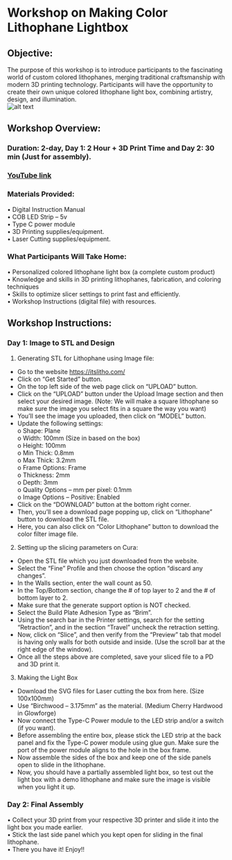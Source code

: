 # Workshop on Making Color Lithophane Lightbox
## Objective:
The purpose of this workshop is to introduce participants to the fascinating world of custom colored lithophanes, merging traditional craftsmanship with modern 3D printing technology. Participants will have the opportunity to create their own unique colored lithophane light box, combining artistry, design, and illumination.  
![alt text](https://github.com/[zaayush]/[Prototyping-Lab-Workshop]/blob/[branch]/LithoLightBox.jpg?raw=true)
## Workshop Overview:
### Duration: 2-day, Day 1: 2 Hour + 3D Print Time and Day 2: 30 min (Just for assembly).  
### [YouTube link](https://www.youtube.com/watch?v=4FvtQOHzus4&t=181s)  
### Materials Provided:  
•	Digital Instruction Manual   
•	COB LED Strip – 5v  
•	Type C power module  
•	3D Printing supplies/equipment.  
•	Laser Cutting supplies/equipment.  
### What Participants Will Take Home:  
•	Personalized colored lithophane light box (a complete custom product)  
•	Knowledge and skills in 3D printing lithophanes, fabrication, and coloring techniques  
•	Skills to optimize slicer settings to print fast and efficiently.  
•	Workshop Instructions (digital file) with resources.  
## Workshop Instructions:  
### Day 1: Image to STL and Design   
1.	Generating STL for Lithophane using Image file:  
-	Go to the website https://itslitho.com/  
-	Click on “Get Started” button.  
-	On the top left side of the web page click on “UPLOAD” button.  
-	Click on the “UPLOAD” button under the Upload Image section and then select your desired image. (Note: We will make a square lithophane so make sure the image you select fits in a square the way you want)  
-	You’ll see the image you uploaded, then click on “MODEL” button.  
-	Update the following settings:  
o	Shape: Plane  
o	Width: 100mm (Size in based on the box)  
o	Height: 100mm  
o	Min Thick: 0.8mm  
o	Max Thick: 3.2mm  
o	Frame Options: Frame  
o	Thickness: 2mm  
o	Depth: 3mm  
o	Quality Options – mm per pixel: 0.1mm  
o	Image Options – Positive: Enabled  
-	Click on the “DOWNLOAD” button at the bottom right corner.  
-	Then, you’ll see a download page popping up, click on “Lithophane” button to download the STL file.  
-	Here, you can also click on “Color Lithophane” button to download the color filter image file.  

2.	Setting up the slicing parameters on Cura:  
-	Open the STL file which you just downloaded from the website.  
-	Select the “Fine” Profile and then choose the option “discard any changes”.  
-	In the Walls section, enter the wall count as 50.  
-	In the Top/Bottom section, change the # of top layer to 2 and the # of bottom layer to 2.  
-	Make sure that the generate support option is NOT checked.  
-	Select the Build Plate Adhesion Type as “Brim”.  
-	Using the search bar in the Printer settings, search for the setting “Retraction”, and in the section “Travel” uncheck the retraction setting.  
-	Now, click on “Slice”, and then verify from the “Preview” tab that model is having only walls for both outside and inside. (Use the scroll bar at the right edge of the window).  
-	Once all the steps above are completed, save your sliced file to a PD and 3D print it.  
 
3.	Making the Light Box  
-	Download the SVG files for Laser cutting the box from here. (Size 100x100mm)  
-	Use “Birchwood – 3.175mm” as the material. (Medium Cherry Hardwood in Glowforge)  
-	Now connect the Type-C Power module to the LED strip and/or a switch (if you want).  
-	Before assembling the entire box, please stick the LED strip at the back panel and fix the Type-C power module using glue gun. Make sure the port of the power module aligns to the hole in the box frame.   
-	Now assemble the sides of the box and keep one of the side panels open to slide in the lithophane.   
-	Now, you should have a partially assembled light box, so test out the light box with a demo lithophane and make sure the image is visible when you light it up.  
### Day 2: Final Assembly   
•	Collect your 3D print from your respective 3D printer and slide it into the light box you made earlier.  
•	Stick the last side panel which you kept open for sliding in the final lithophane.  
•	There you have it! Enjoy!!  

